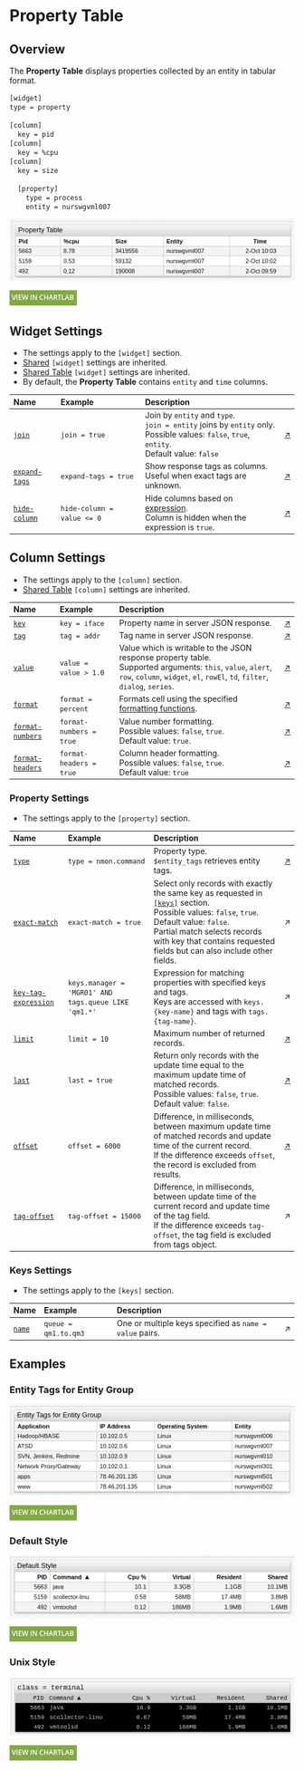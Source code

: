 # Property Table

## Overview

The **Property Table** displays properties collected by an entity in tabular format.

```ls
[widget]
type = property

[column]
  key = pid
[column]
  key = %cpu
[column]
  key = size

  [property]
    type = process
    entity = nurswgvml007
```

![](./images/property-table.png)

[![](../../images/button.png)](https://apps.axibase.com/chartlab/a0e3a687)

## Widget Settings

* The settings apply to the `[widget]` section.
* [Shared](../shared/README.md#widget-settings) `[widget]` settings are inherited.
* [Shared Table](../shared-table/README.md#widget-settings) `[widget]` settings are inherited.
* By default, the **Property Table** contains `entity` and `time` columns.

Name | Example | Description | &nbsp;
:--|:--|:--|:--
<a name="join"></a>[`join`](#join)|`join = true`|Join by `entity` and `type`.<br>`join = entity` joins by `entity` only.<br>Possible values: `false`, `true`, `entity`.<br>Default value: `false`|[↗](https://apps.axibase.com/chartlab/74da0392)|
<a name="expand-tags"></a>[`expand-tags`](#expand-tags)|`expand-tags = true`|Show response tags as columns.<br>Useful when exact tags are unknown.|[↗](https://apps.axibase.com/chartlab/35bca3ba)|
<a name="hide-column"></a>[`hide-column`](#hide-column)|`hide-column = value <= 0`|Hide columns based on [expression](https://axibase.com/docs/atsd/api/meta/expression.html).<br>Column is hidden when the expression is `true`.|[↗](https://apps.axibase.com/chartlab/f860126d)|

## Column Settings

* The settings apply to the `[column]` section.
* [Shared Table](../shared-table/README.md#column-settings) `[column]` settings are inherited.

Name | Example | Description | &nbsp;
:--|:--|:--|:--
<a name="key"></a>[`key`](#key)|`key = iface`|Property name in server JSON response.|[↗](https://apps.axibase.com/chartlab/a37ebd8e)|
<a name="tag"></a>[`tag`](#tag)|`tag = addr`|Tag name in server JSON response.|[↗](https://apps.axibase.com/chartlab/6ee401c6)|
<a name="value"></a>[`value`](#value)|`value = value > 1.0`|Value which is writable to the JSON response property table.<br>Supported arguments: `this`, `value`, `alert`, `row`, `column`, `widget`, `el`, `rowEl`, `td`, `filter`, `dialog`, `series`.|[↗](https://apps.axibase.com/chartlab/5a79a608)|
<a name="format"></a>[`format`](#format)|`format = percent`|Formats cell using the specified [formatting functions](../../syntax/format-settings.md).|[↗](https://apps.axibase.com/chartlab/60f38f69)|
<a name="format-numbers"></a>[`format-numbers`](#format-numbers)|`format-numbers = true`|Value number formatting.<br>Possible values: `false`, `true`.<br>Default value: `true`.|[↗](https://apps.axibase.com/chartlab/b33e79ea)|
<a name="format-headers"></a>[`format-headers`](#format-headers)|`format-headers = true`|Column header formatting.<br>Possible values: `false`, `true`.<br>Default value: `true`|[↗](https://apps.axibase.com/chartlab/9b9f9f90)|

### Property Settings

* The settings apply to the `[property]` section.

Name | Example | Description | &nbsp;
:--|:--|:--|:--
<a name="type"></a>[`type`](#type)|`type = nmon.command`|Property type.<br>`$entity_tags` retrieves entity tags.| [↗](https://apps.axibase.com/chartlab/194ca582)
<a name="exact-match"></a>[`exact-match`](#exact-match)|`exact-match = true`|Select only records with exactly the same key as requested in [`[keys]`](#keys-settings) section.<br>Possible values: `false`, `true`.<br>Default value: `false`.<br>Partial match selects records with key that contains requested fields but can also include other fields.|↗
<a name="keys-tag-expression"></a>[`key-tag-expression`](#keys-manager)|`keys.manager = 'MGR01' AND tags.queue LIKE 'qm1.*'`|Expression for matching properties with specified keys and tags.<br>Keys are accessed with `keys.{key-name}` and tags with `tags.{tag-name}`.|↗
<a name="limit"></a>[`limit`](#limit)|`limit = 10`|Maximum number of returned records.|[↗](https://apps.axibase.com/chartlab/7cc3c6cc)
<a name="last"></a>[`last`](#last)|`last = true`|Return only records with the update time equal to the maximum update time of matched records.<br>Possible values: `false`, `true`.<br>Default value: `false`.|[↗](https://apps.axibase.com/chartlab/11f2baf7)
<a name="offset"></a>[`offset`](#offset)|`offset = 6000`|Difference, in milliseconds, between maximum update time of matched records and update time of the current record.<br>If the difference exceeds `offset`, the record is excluded from results.|[↗](https://apps.axibase.com/chartlab/7c7de881)
<a name="tag-offset"></a>[`tag-offset`](#tag-offset)|`tag-offset = 15000`|Difference, in milliseconds, between update time of the current record and update time of the tag field.<br>If the difference exceeds `tag-offset`, the tag field is excluded from tags object.|↗

### Keys Settings

* The settings apply to the `[keys]` section.

Name | Example | Description | &nbsp;
:--|:--|:--|:--
<a name="name"></a>[`name`](#name)|`queue = qm1.to.qm3`|One or multiple keys specified as `name = value` pairs.|↗

## Examples

### Entity Tags for Entity Group

![](./images/entity-tags-for-entity-groups.png)

[![](../../images/button.png)](https://apps.axibase.com/chartlab/09255557)

### Default Style

![](./images/default-style.png)

[![](../../images/button.png)](https://apps.axibase.com/chartlab/fc06d6f0)

### Unix Style

![](./images/class-terminal.png)

[![](../../images/button.png)](https://apps.axibase.com/chartlab/a1b538a8)

